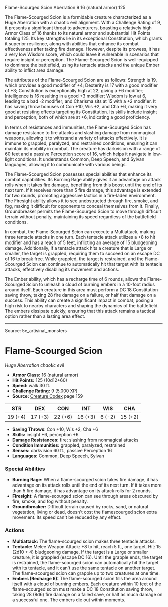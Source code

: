 <MonsterName/>Flame-Scourged Scion</MonsterName>
<CreatureType/>Aberration</CreatureType>
<CR/>9</CR>
<AC/>16 (natural armor)</AC>
<HP/>125</HP>
<summary>The Flame-Scourged Scion is a formidable creature characterized as a Huge Aberration with a chaotic evil alignment. With a Challenge Rating of 9, it presents a significant threat to adventurers, boasting a relatively high Armor Class of 16 thanks to its natural armor and substantial Hit Points totaling 125. Its key strengths lie in its exceptional Constitution, which grants it superior resilience, along with abilities that enhance its combat effectiveness after taking fire damage. However, despite its prowess, it has a very low Wisdom score, which could leave it vulnerable in scenarios that require insight or perception. The Flame-Scourged Scion is well-equipped to dominate the battlefield, using its tentacle attacks and the unique Ember ability to inflict area damage.</summary>

<detail>

The attributes of the Flame-Scourged Scion are as follows: Strength is 19, which provides a good modifier of +4; Dexterity is 17 with a good modifier of +3; Constitution is exceptionally high at 22, giving a +6 modifier; Intelligence is 16 resulting in a good +3 modifier; Wisdom is low at 6, leading to a bad -2 modifier; and Charisma sits at 15 with a +2 modifier. It has saving throw bonuses of Con +10, Wis +2, and Cha +6, making it very good at resisting effects targeting its Constitution. Its skills include insight and perception, both of which are at +6, indicating a good proficiency.

In terms of resistances and immunities, the Flame-Scourged Scion has damage resistance to fire attacks and slashing damage from nonmagical weapons, allowing it to withstand a variety of attacks effectively. It is immune to grappled, paralyzed, and restrained conditions, ensuring it can maintain its mobility in combat. The creature has darkvision with a range of 60 feet and a passive Perception score of 16, which helps it navigate in low-light conditions. It understands Common, Deep Speech, and Sylvan languages, allowing it to communicate with various beings.

The Flame-Scourged Scion possesses special abilities that enhance its combat capabilities. Its Burning Rage ability gives it an advantage on attack rolls when it takes fire damage, benefiting from this boost until the end of its next turn. If it receives more than 5 fire damage, this advantage is extended for two rounds, promoting aggressive tactics in a fire-laden environment. The Firesight ability allows it to see unobstructed through fire, smoke, and fog, making it difficult for opponents to conceal themselves from it. Finally, Groundbreaker permits the Flame-Scourged Scion to move through difficult terrain without penalty, maintaining its speed regardless of the battlefield conditions.

In combat, the Flame-Scourged Scion can execute a Multiattack, making three tentacle attacks in one turn. Each tentacle attack utilizes a +8 to hit modifier and has a reach of 5 feet, inflicting an average of 15 bludgeoning damage. Additionally, if a tentacle attack hits a creature that is Large or smaller, the target is grappled, requiring them to succeed on an escape DC of 16 to break free. While grappled, the target is restrained, and the Flame-Scourged Scion can continue to automatically hit that target with its tentacle attacks, effectively disabling its movement and actions. 

The Ember ability, which has a recharge time of 6 rounds, allows the Flame-Scourged Scion to unleash a cloud of burning embers in a 10-foot radius around itself. Each creature in this area must perform a DC 18 Constitution saving throw, taking 28 fire damage on a failure, or half that damage on a success. This ability can create a significant impact in combat, posing a high risk to nearby characters and shaping the dynamics of the battlefield. The embers dissipate quickly, ensuring that this attack remains a tactical option rather than a lasting area effect.</detail>



---

Source: 5e_artisinal_monsters

# Flame-Scourged Scion

*Huge* *Aberration* *chaotic evil*

- **Armor Class:** 16 (natural armor)
- **Hit Points:** 125 (10d12+60)
- **Speed:** walk 30 ft.
- **Challenge Rating:** 9 (5,000 XP)
- **Source:** [Creature Codex](https://koboldpress.com/kpstore/product/creature-codex-for-5th-edition-dnd) page 159

| STR | DEX | CON | INT | WIS | CHA |
| --- | --- | --- | --- | --- | --- |
| 19 (+4) | 17 (+3) | 22 (+6) | 16 (+3) | 6 (-2) | 15 (+2) |

- **Saving Throws**: Con +10, Wis +2, Cha +6
- **Skills:** insight +6, perception +6
- **Damage Resistances:** fire; slashing from nonmagical attacks
- **Condition Immunities:** grappled, paralyzed, restrained
- **Senses:** darkvision 60 ft., passive Perception 16
- **Languages:** Common, Deep Speech, Sylvan

### Special Abilities

- **Burning Rage:** When a flame-scourged scion takes fire damage, it has advantage on its attack rolls until the end of its next turn. If it takes more than 5 fire damage, it has advantage on its attack rolls for 2 rounds.
- **Firesight:** A flame-scourged scion can see through areas obscured by fire, smoke, and fog without penalty.
- **Groundbreaker:** Difficult terrain caused by rocks, sand, or natural vegetation, living or dead, doesn't cost the flamescourged scion extra movement. Its speed can't be reduced by any effect.

### Actions

- **Multiattack:** The flame-scourged scion makes three tentacle attacks.
- **Tentacle:** Melee Weapon Attack: +8 to hit, reach 5 ft., one target. Hit: 15 (2d10 + 4) bludgeoning damage. If the target is a Large or smaller creature, it is grappled (escape DC 16). Until the grapple ends, the target is restrained, the flame-scourged scion can automatically hit the target with its tentacle, and it can't use the same tentacle on another target. The flame-scourged scion can grapple up to two creatures at one time.
- **Embers (Recharge 6):** The flame-scourged scion fills the area around itself with a cloud of burning embers. Each creature within 10 feet of the flame-scourged scion must make a DC 18 Constitution saving throw, taking 28 (8d6) fire damage on a failed save, or half as much damage on a successful one. The embers die out within moments.




